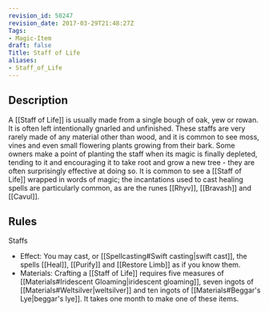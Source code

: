 ```yaml
---
revision_id: 50247
revision_date: 2017-03-29T21:48:27Z
Tags:
- Magic-Item
draft: false
Title: Staff of Life
aliases:
- Staff_of_Life
---
```

## Description
A [[Staff of Life]] is usually made from a single bough of oak, yew or rowan. It is often left intentionally gnarled and unfinished. These staffs are very rarely made of any material other than wood, and it is common to see moss, vines and even small flowering plants growing from their bark. Some owners make a point of planting the staff when its magic is finally depleted, tending to it and encouraging it to take root and grow a new tree - they are often surprisingly effective at doing so.
It is common to see a [[Staff of Life]] wrapped in words of magic; the incantations used to cast healing spells are particularly common, as are the runes [[Rhyv]], [[Bravash]] and [[Cavul]].
## Rules
Staffs
* Effect: You may cast, or [[Spellcasting#Swift casting|swift cast]], the spells [[Heal]], [[Purify]] and [[Restore Limb]] as if you know them.
* Materials: Crafting a [[Staff of Life]] requires five measures of [[Materials#Iridescent Gloaming|iridescent gloaming]], seven ingots of [[Materials#Weltsilver|weltsilver]] and ten ingots of [[Materials#Beggar's Lye|beggar's lye]]. It takes one month to make one of these items.
